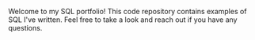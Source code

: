  Welcome to my SQL portfolio! This code repository contains examples of SQL I've written. Feel free to take a look and reach out if you have any questions.
